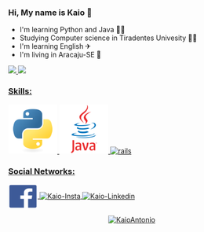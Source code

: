 

### Hi, My name is Kaio 👋
* I'm learning Python and Java 👨‍💻
* Studying Computer science in Tiradentes Univesity 👨‍🎓
* I'm learning English ✈
* I'm living in Aracaju-SE 🌴 

<div>
  <a href="https://github.com/KaioAntonio">
  <img height="150em" src="https://github-readme-stats.vercel.app/api?username=KaioAntonio&show_icons=true&theme=dracula&include_all_commits=true&count_private=true"/>
  <img height="150em" src="https://github-readme-stats.vercel.app/api/top-langs/?username=KaioAntonio&layout=compact&langs_count=7&theme=dracula"/>
</div>

### Skills:
<img src = "https://raw.githubusercontent.com/devicons/devicon/master/icons/python/python-original.svg" alt="rails" width="100" height= "100" style="max-
width:100%;"> <img src = "https://raw.githubusercontent.com/devicons/devicon/master/icons/java/java-original-wordmark.svg" alt="rails" width="100" height= "100" style="max-
width:100%;">  <img src = "https://cdn.jsdelivr.net/gh/devicons/devicon/icons/git/git-original-wordmark.svg" alt="rails" width="100" height= "100" style="max-
width:100%;"> 

### Social Networks: 
<a href = "https://www.facebook.com/kaio.andraderodrigues/" targe="_blank">
<img align="center" alt="Kaio-Face" height="50" width="60" src="https://raw.githubusercontent.com/devicons/devicon/master/icons/facebook/facebook-original.svg"
style="max-width:100%;"> <a href = "https://www.instagram.com/kaioozy/" targe="_blank">
<img align="center" alt="Kaio-Insta" height="50" width="60" src="https://images-ext-1.discordapp.net/external/ta-yd8LGK_1WNaPMjZRgeUqVMNA15_wkvVtsJyCPQ3A/https/imagepng.org/wp-content/uploads/2017/08/instagram-icone-icon-1.png?width=473&height=473"
style="max-width:100%;"> 
<a href = "https://www.linkedin.com/in/kaio-antônio-andrade-rodrigues-7ba697217/" targe="_blank">    
<img align="center" alt="Kaio-Linkedin" height="50" width="60" src="https://cdn.jsdelivr.net/gh/devicons/devicon/icons/linkedin/linkedin-original.svg"
style="max-width:100%;"> 


  

  <p align="center"><img src="https://komarev.com/ghpvc/?username=KaioAntonio" alt="KaioAntonio" /></p>

    
    

<!--
**KaioAntonio/KaioAntonio** is a ✨ _special_ ✨ repository because its `README.md` (this file) appears on your GitHub profile.

Here are some ideas to get you started:

- 🔭 I’m currently working on ...
- 🌱 I’m currently learning ...
- 👯 I’m looking to collaborate on ...
- 🤔 I’m looking for help with ...
- 💬 Ask me about ...
- 📫 How to reach me: ...
- 😄 Pronouns: ...
- ⚡ Fun fact: ...
-->
